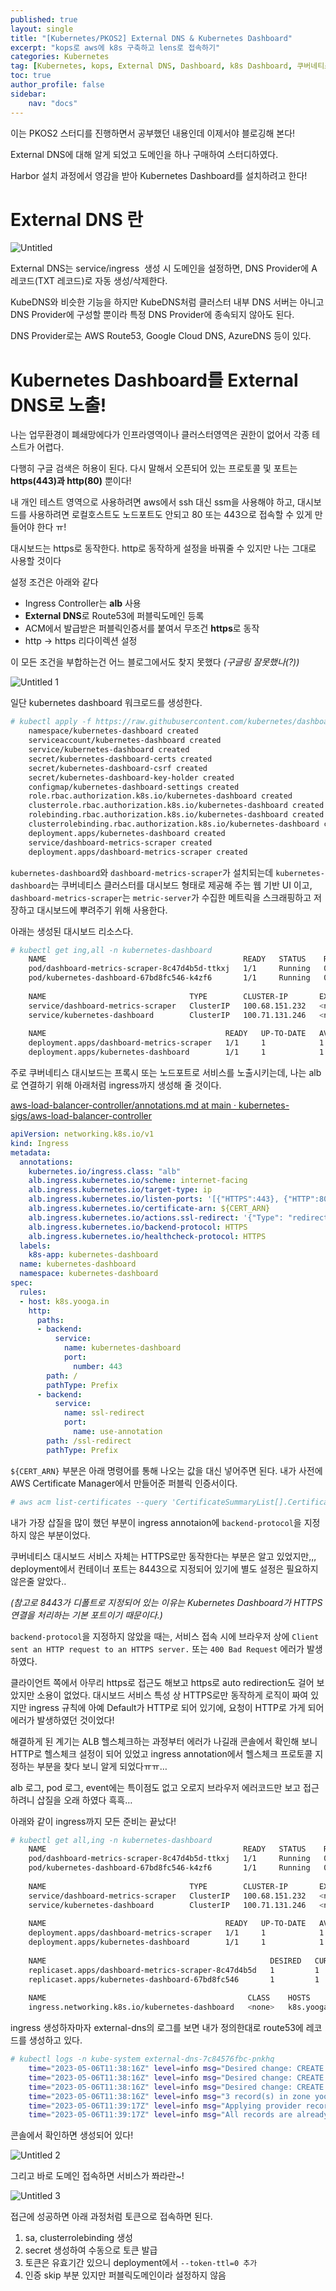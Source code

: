 ```yaml
---
published: true
layout: single
title: "[Kubernetes/PKOS2] External DNS & Kubernetes Dashboard"
excerpt: "kops로 aws에 k8s 구축하고 lens로 접속하기"
categories: Kubernetes
tag: [Kubernetes, kops, External DNS, Dashboard, k8s Dashboard, 쿠버네티스 대시보드, ALB, AWS]
toc: true
author_profile: false
sidebar:
    nav: "docs"
---
```


이는 PKOS2 스터디를 진행하면서 공부했던 내용인데 이제서야 블로깅해 본다!

External DNS에 대해 알게 되었고 도메인을 하나 구매하여 스터디하였다.

Harbor 설치 과정에서 영감을 받아 Kubernetes Dashboard를 설치하려고 한다!

# External DNS 란

![Untitled](https://user-images.githubusercontent.com/100563973/236625036-ffb0915f-4544-4359-8893-5dc7681d740a.png)

External DNS는 service/ingress
 생성 시 도메인을 설정하면, DNS Provider에 A 레코드(TXT 레코드)로 자동 생성/삭제한다.

KubeDNS와 비슷한 기능을 하지만 KubeDNS처럼 클러스터 내부 DNS 서버는 아니고 DNS Provider에 구성할 뿐이라 특정 DNS Provider에 종속되지 않아도 된다.

DNS Provider로는 AWS Route53, Google Cloud DNS, AzureDNS 등이 있다.

# Kubernetes Dashboard를 External DNS로 노출!

나는 업무환경이 폐쇄망에다가 인프라영역이나 클러스터영역은 권한이 없어서 각종 테스트가 어렵다.

다행히 구글 검색은 허용이 된다. 다시 말해서 오픈되어 있는 프로토콜 및 포트는 **https(443)과 http(80)** 뿐이다!

내 개인 테스트 영역으로 사용하려면 aws에서 ssh 대신 ssm을 사용해야 하고, 대시보드를 사용하려면 로컬호스트도 노드포트도 안되고 80 또는 443으로 접속할 수 있게 만들어야 한다 ㅠ!

대시보드는 https로 동작한다. http로 동작하게 설정을 바꿔줄 수 있지만 나는 그대로 사용할 것이다

설정 조건은 아래와 같다

- Ingress Controller는 **alb** 사용
- **External DNS**로 Route53에 퍼블릭도메인 등록
- ACM에서 발급받은 퍼블릭인증서를 붙여서 무조건 **https**로 동작
- http → https 리다이렉션 설정

이 모든 조건을 부합하는건 어느 블로그에서도 찾지 못했다 *(구글링 잘못했나(?))*

![Untitled 1](https://user-images.githubusercontent.com/100563973/236625053-d7bad7ce-9504-4b73-a3d6-cab749defc36.png)


일단 kubernetes dashboard 워크로드를 생성한다.

```bash
# kubectl apply -f https://raw.githubusercontent.com/kubernetes/dashboard/v2.7.0/aio/deploy/recommended.yaml
	namespace/kubernetes-dashboard created
	serviceaccount/kubernetes-dashboard created
	service/kubernetes-dashboard created
	secret/kubernetes-dashboard-certs created
	secret/kubernetes-dashboard-csrf created
	secret/kubernetes-dashboard-key-holder created
	configmap/kubernetes-dashboard-settings created
	role.rbac.authorization.k8s.io/kubernetes-dashboard created
	clusterrole.rbac.authorization.k8s.io/kubernetes-dashboard created
	rolebinding.rbac.authorization.k8s.io/kubernetes-dashboard created
	clusterrolebinding.rbac.authorization.k8s.io/kubernetes-dashboard created
	deployment.apps/kubernetes-dashboard created
	service/dashboard-metrics-scraper created
	deployment.apps/dashboard-metrics-scraper created
```

`kubernetes-dashboard`와 `dashboard-metrics-scraper`가 설치되는데 `kubernetes-dashboard`는 쿠버네티스 클러스터를 대시보드 형태로 제공해 주는 웹 기반 UI 이고, `dashboard-metrics-scraper`는 `metric-server`가 수집한 메트릭을 스크래핑하고 저장하고 대시보드에 뿌려주기 위해 사용한다.

아래는 생성된 대시보드 리소스다.

```bash
# kubectl get ing,all -n kubernetes-dashboard
	NAME                                            READY   STATUS    RESTARTS   AGE
	pod/dashboard-metrics-scraper-8c47d4b5d-ttkxj   1/1     Running   0          4h5m
	pod/kubernetes-dashboard-67bd8fc546-k4zf6       1/1     Running   0          4h5m
	
	NAME                                TYPE        CLUSTER-IP       EXTERNAL-IP   PORT(S)    AGE
	service/dashboard-metrics-scraper   ClusterIP   100.68.151.232   <none>        8000/TCP   4h5m
	service/kubernetes-dashboard        ClusterIP   100.71.131.246   <none>        443/TCP    4h5m
	
	NAME                                        READY   UP-TO-DATE   AVAILABLE   AGE
	deployment.apps/dashboard-metrics-scraper   1/1     1            1           4h5m
	deployment.apps/kubernetes-dashboard        1/1     1            1           4h5m
```

주로 쿠버네티스 대시보드는 프록시 또는 노드포트로 서비스를 노출시키는데, 나는 alb로 연결하기 위해 아래처럼 ingress까지 생성해 줄 것이다.

[aws-load-balancer-controller/annotations.md at main · kubernetes-sigs/aws-load-balancer-controller](https://github.com/kubernetes-sigs/aws-load-balancer-controller/blob/main/docs/guide/ingress/annotations.md)

```yaml
apiVersion: networking.k8s.io/v1
kind: Ingress
metadata:
  annotations:
    kubernetes.io/ingress.class: "alb"
    alb.ingress.kubernetes.io/scheme: internet-facing
    alb.ingress.kubernetes.io/target-type: ip
    alb.ingress.kubernetes.io/listen-ports: '[{"HTTPS":443}, {"HTTP":80}]'
    alb.ingress.kubernetes.io/certificate-arn: ${CERT_ARN}
    alb.ingress.kubernetes.io/actions.ssl-redirect: '{"Type": "redirect", "RedirectConfig": { "Protocol": "HTTPS", "Port": "443", "StatusCode": "HTTP_301"}}'
    alb.ingress.kubernetes.io/backend-protocol: HTTPS
    alb.ingress.kubernetes.io/healthcheck-protocol: HTTPS
  labels:
    k8s-app: kubernetes-dashboard
  name: kubernetes-dashboard
  namespace: kubernetes-dashboard
spec:
  rules:
  - host: k8s.yooga.in
    http:
      paths:
      - backend:
          service:
            name: kubernetes-dashboard
            port:
              number: 443
        path: /
        pathType: Prefix
      - backend:
          service:
            name: ssl-redirect
            port:
              name: use-annotation
        path: /ssl-redirect
        pathType: Prefix
```

`${CERT_ARN}` 부분은 아래 명령어를 통해 나오는 값을 대신 넣어주면 된다. 내가 사전에 AWS Certificate Manager에서 만들어준 퍼블릭 인증서이다.

```bash
# aws acm list-certificates --query 'CertificateSummaryList[].CertificateArn[]' --output text
```

내가 가장 삽질을 많이 했던 부분이 ingress annotaion에 `backend-protocol`을 지정하지 않은 부분이었다.

쿠버네티스 대시보드 서비스 자체는 HTTPS로만 동작한다는 부분은 알고 있었지만,,, deployment에서 컨테이너 포트는 8443으로 지정되어 있기에 별도 설정은 필요하지 않은줄 알았다..

*(참고로 8443가 디폴트로 지정되어 있는 이유는 Kubernetes Dashboard가 HTTPS 연결을 처리하는 기본 포트이기 때문이다.)*

`backend-protocol`을 지정하지 않았을 때는, 서비스 접속 시에 브라우저 상에 `Client sent an HTTP request to an HTTPS server.` 또는 `400 Bad Request` 에러가 발생하였다.

클라이언트 쪽에서 아무리 https로 접근도 해보고 https로 auto redirection도 걸어 보았지만 소용이 없었다. 대시보드 서비스 특성 상 HTTPS로만 동작하게 로직이 짜여 있지만 ingress 규칙에 아예 Default가 HTTP로 되어 있기에, 요청이 HTTP로 가게 되어 에러가 발생하였던 것이었다!

해결하게 된 계기는 ALB 헬스체크하는 과정부터 에러가 나길래 콘솔에서 확인해 보니 HTTP로 헬스체크 설정이 되어 있었고 ingress annotation에서 헬스체크 프로토콜 지정하는 부분을 찾다 보니 알게 되었다ㅠㅠ…

alb 로그, pod 로그, event에는 특이점도 없고 오로지 브라우저 에러코드만 보고 접근하려니 삽질을 오래 하였다 흑흑…

아래와 같이 ingress까지 모든 준비는 끝났다!

```bash
# kubectl get all,ing -n kubernetes-dashboard
	NAME                                            READY   STATUS    RESTARTS   AGE
	pod/dashboard-metrics-scraper-8c47d4b5d-ttkxj   1/1     Running   0          4h11m
	pod/kubernetes-dashboard-67bd8fc546-k4zf6       1/1     Running   0          4h11m
	
	NAME                                TYPE        CLUSTER-IP       EXTERNAL-IP   PORT(S)    AGE
	service/dashboard-metrics-scraper   ClusterIP   100.68.151.232   <none>        8000/TCP   4h11m
	service/kubernetes-dashboard        ClusterIP   100.71.131.246   <none>        443/TCP    4h11m
	
	NAME                                        READY   UP-TO-DATE   AVAILABLE   AGE
	deployment.apps/dashboard-metrics-scraper   1/1     1            1           4h11m
	deployment.apps/kubernetes-dashboard        1/1     1            1           4h11m
	
	NAME                                                  DESIRED   CURRENT   READY   AGE
	replicaset.apps/dashboard-metrics-scraper-8c47d4b5d   1         1         1       4h11m
	replicaset.apps/kubernetes-dashboard-67bd8fc546       1         1         1       4h11m
	
	NAME                                             CLASS    HOSTS          ADDRESS                                                                        PORTS   AGE
	ingress.networking.k8s.io/kubernetes-dashboard   <none>   k8s.yooga.in   k8s-kubernet-kubernet-1f9299bfbe-1461493809.ap-northeast-2.elb.amazonaws.com   80      14s
```

ingress 생성하자마자 external-dns의 로그를 보면 내가 정의한대로 route53에 레코드를 생성하고 있다.

```bash
# kubectl logs -n kube-system external-dns-7c84576fbc-pnkhq
	time="2023-05-06T11:38:16Z" level=info msg="Desired change: CREATE cname-k8s.yooga.in TXT [Id: /hostedzone/Z069356534F34N4U5WX5J]"
	time="2023-05-06T11:38:16Z" level=info msg="Desired change: CREATE k8s.yooga.in A [Id: /hostedzone/Z069356534F34N4U5WX5J]"
	time="2023-05-06T11:38:16Z" level=info msg="Desired change: CREATE k8s.yooga.in TXT [Id: /hostedzone/Z069356534F34N4U5WX5J]"
	time="2023-05-06T11:38:16Z" level=info msg="3 record(s) in zone yooga.in. [Id: /hostedzone/Z069356534F34N4U5WX5J] were successfully updated"
	time="2023-05-06T11:39:17Z" level=info msg="Applying provider record filter for domains: [yooga.in. .yooga.in.]"
	time="2023-05-06T11:39:17Z" level=info msg="All records are already up to date"
```

콘솔에서 확인하면 생성되어 있다!

![Untitled 2](https://user-images.githubusercontent.com/100563973/236625085-b110cd4a-6427-41f9-98b3-49c1d97653c3.png)

그리고 바로 도메인 접속하면 서비스가 쫘라란~!

![Untitled 3](https://user-images.githubusercontent.com/100563973/236625092-6609fb46-7515-4679-a2d4-abf008992bc7.png)

접근에 성공하면 아래 과정처럼 토큰으로 접속하면 된다.

1. sa, clusterrolebinding 생성
2. secret 생성하여 수동으로 토큰 발급
3. 토큰은 유효기간 있으니 deployment에서 `--token-ttl=0 추가`
4. 인증 skip 부분 있지만 퍼블릭도메인이라 설정하지 않음
